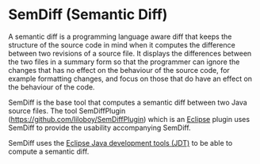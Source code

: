 SemDiff (Semantic Diff)
======

A semantic diff is a programming language aware diff that keeps the structure of the source code in mind when it computes the difference between two revisions of a source file. It displays the differences between the two files in a summary form so that the programmer can ignore the changes that has no effect on the behaviour of the source code, for example formatting changes, and focus on those that do have an effect on the behaviour of the code.

SemDiff is the base tool that computes a semantic diff between two Java source files. The tool SemDiffPlugin (https://github.com/liloboy/SemDiffPlugin) which is an [Eclipse](http://eclipse.org/) plugin uses SemDiff to provide the usability accompanying SemDiff.

SemDiff uses the [Eclipse Java development tools (JDT)](http://www.eclipse.org/jdt/) to be able to compute a semantic diff.
